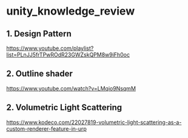 # unity_knowledge_review

## 1. Design Pattern
https://www.youtube.com/playlist?list=PLnJJ5frTPwROdR23GWZskQPM8w9iFh0oc

## 2. Outline shader
https://www.youtube.com/watch?v=LMqio9NsqmM

## 2. Volumetric Light Scattering
https://www.kodeco.com/22027819-volumetric-light-scattering-as-a-custom-renderer-feature-in-urp
